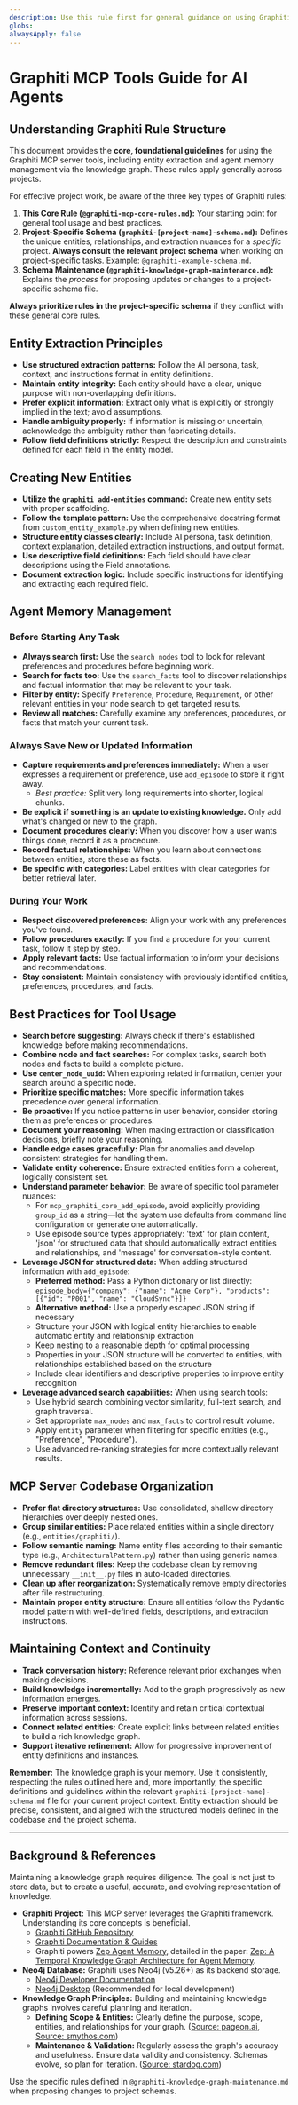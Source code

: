 ```yaml
---
description: Use this rule first for general guidance on using Graphiti MCP server tools (entity extraction, memory). It explains the overall rule structure and links to project-specific schemas and maintenance procedures.
globs: 
alwaysApply: false
---
```


# Graphiti MCP Tools Guide for AI Agents

## Understanding Graphiti Rule Structure

This document provides the **core, foundational guidelines** for using the Graphiti MCP server tools, including entity extraction and agent memory management via the knowledge graph. These rules apply generally across projects.

For effective project work, be aware of the three key types of Graphiti rules:

1.  **This Core Rule (`@graphiti-mcp-core-rules.md`):** Your starting point for general tool usage and best practices.
2.  **Project-Specific Schema (`graphiti-[project-name]-schema.md`):** Defines the unique entities, relationships, and extraction nuances for a *specific* project. **Always consult the relevant project schema** when working on project-specific tasks. Example: `@graphiti-example-schema.md`.
3.  **Schema Maintenance (`@graphiti-knowledge-graph-maintenance.md`):** Explains the *process* for proposing updates or changes to a project-specific schema file.

**Always prioritize rules in the project-specific schema** if they conflict with these general core rules.

## Entity Extraction Principles

- **Use structured extraction patterns:** Follow the AI persona, task, context, and instructions format in entity definitions.
- **Maintain entity integrity:** Each entity should have a clear, unique purpose with non-overlapping definitions.
- **Prefer explicit information:** Extract only what is explicitly or strongly implied in the text; avoid assumptions.
- **Handle ambiguity properly:** If information is missing or uncertain, acknowledge the ambiguity rather than fabricating details.
- **Follow field definitions strictly:** Respect the description and constraints defined for each field in the entity model.

## Creating New Entities

- **Utilize the `graphiti add-entities` command:** Create new entity sets with proper scaffolding.
- **Follow the template pattern:** Use the comprehensive docstring format from `custom_entity_example.py` when defining new entities.
- **Structure entity classes clearly:** Include AI persona, task definition, context explanation, detailed extraction instructions, and output format.
- **Use descriptive field definitions:** Each field should have clear descriptions using the Field annotations.
- **Document extraction logic:** Include specific instructions for identifying and extracting each required field.

## Agent Memory Management

### Before Starting Any Task

- **Always search first:** Use the `search_nodes` tool to look for relevant preferences and procedures before beginning work.
- **Search for facts too:** Use the `search_facts` tool to discover relationships and factual information that may be relevant to your task.
- **Filter by entity:** Specify `Preference`, `Procedure`, `Requirement`, or other relevant entities in your node search to get targeted results.
- **Review all matches:** Carefully examine any preferences, procedures, or facts that match your current task.

### Always Save New or Updated Information

- **Capture requirements and preferences immediately:** When a user expresses a requirement or preference, use `add_episode` to store it right away.
  - _Best practice:_ Split very long requirements into shorter, logical chunks.
- **Be explicit if something is an update to existing knowledge.** Only add what's changed or new to the graph.
- **Document procedures clearly:** When you discover how a user wants things done, record it as a procedure.
- **Record factual relationships:** When you learn about connections between entities, store these as facts.
- **Be specific with categories:** Label entities with clear categories for better retrieval later.

### During Your Work

- **Respect discovered preferences:** Align your work with any preferences you've found.
- **Follow procedures exactly:** If you find a procedure for your current task, follow it step by step.
- **Apply relevant facts:** Use factual information to inform your decisions and recommendations.
- **Stay consistent:** Maintain consistency with previously identified entities, preferences, procedures, and facts.

## Best Practices for Tool Usage

- **Search before suggesting:** Always check if there's established knowledge before making recommendations.
- **Combine node and fact searches:** For complex tasks, search both nodes and facts to build a complete picture.
- **Use `center_node_uuid`:** When exploring related information, center your search around a specific node.
- **Prioritize specific matches:** More specific information takes precedence over general information.
- **Be proactive:** If you notice patterns in user behavior, consider storing them as preferences or procedures.
- **Document your reasoning:** When making extraction or classification decisions, briefly note your reasoning.
- **Handle edge cases gracefully:** Plan for anomalies and develop consistent strategies for handling them.
- **Validate entity coherence:** Ensure extracted entities form a coherent, logically consistent set.
- **Understand parameter behavior:** Be aware of specific tool parameter nuances:
  - For `mcp_graphiti_core_add_episode`, avoid explicitly providing `group_id` as a string—let the system use defaults from command line configuration or generate one automatically.
  - Use episode source types appropriately: 'text' for plain content, 'json' for structured data that should automatically extract entities and relationships, and 'message' for conversation-style content.
- **Leverage JSON for structured data:** When adding structured information with `add_episode`:
  - **Preferred method:** Pass a Python dictionary or list directly: `episode_body={"company": {"name": "Acme Corp"}, "products": [{"id": "P001", "name": "CloudSync"}]}`
  - **Alternative method:** Use a properly escaped JSON string if necessary
  - Structure your JSON with logical entity hierarchies to enable automatic entity and relationship extraction
  - Keep nesting to a reasonable depth for optimal processing
  - Properties in your JSON structure will be converted to entities, with relationships established based on the structure
  - Include clear identifiers and descriptive properties to improve entity recognition
- **Leverage advanced search capabilities:** When using search tools:
  - Use hybrid search combining vector similarity, full-text search, and graph traversal.
  - Set appropriate `max_nodes` and `max_facts` to control result volume.
  - Apply `entity` parameter when filtering for specific entities (e.g., "Preference", "Procedure").
  - Use advanced re-ranking strategies for more contextually relevant results.

## MCP Server Codebase Organization

- **Prefer flat directory structures:** Use consolidated, shallow directory hierarchies over deeply nested ones.
- **Group similar entities:** Place related entities within a single directory (e.g., `entities/graphiti/`).
- **Follow semantic naming:** Name entity files according to their semantic type (e.g., `ArchitecturalPattern.py`) rather than using generic names.
- **Remove redundant files:** Keep the codebase clean by removing unnecessary `__init__.py` files in auto-loaded directories.
- **Clean up after reorganization:** Systematically remove empty directories after file restructuring.
- **Maintain proper entity structure:** Ensure all entities follow the Pydantic model pattern with well-defined fields, descriptions, and extraction instructions.

## Maintaining Context and Continuity

- **Track conversation history:** Reference relevant prior exchanges when making decisions.
- **Build knowledge incrementally:** Add to the graph progressively as new information emerges.
- **Preserve important context:** Identify and retain critical contextual information across sessions.
- **Connect related entities:** Create explicit links between related entities to build a rich knowledge graph.
- **Support iterative refinement:** Allow for progressive improvement of entity definitions and instances.

**Remember:** The knowledge graph is your memory. Use it consistently, respecting the rules outlined here and, more importantly, the specific definitions and guidelines within the relevant `graphiti-[project-name]-schema.md` file for your current project context. Entity extraction should be precise, consistent, and aligned with the structured models defined in the codebase and the project schema.

---

## Background & References

Maintaining a knowledge graph requires diligence. The goal is not just to store data, but to create a useful, accurate, and evolving representation of knowledge.

*   **Graphiti Project:** This MCP server leverages the Graphiti framework. Understanding its core concepts is beneficial.
    *   [Graphiti GitHub Repository](mdc:https:/github.com/getzep/Graphiti)
    *   [Graphiti Documentation & Guides](mdc:https:/help.getzep.com/graphiti)
    *   Graphiti powers [Zep Agent Memory](mdc:https:/www.getzep.com), detailed in the paper: [Zep: A Temporal Knowledge Graph Architecture for Agent Memory](mdc:https:/arxiv.org/abs/2501.13956).
*   **Neo4j Database:** Graphiti uses Neo4j (v5.26+) as its backend storage.
    *   [Neo4j Developer Documentation](mdc:https:/neo4j.com/docs/getting-started/current)
    *   [Neo4j Desktop](mdc:https:/neo4j.com/download) (Recommended for local development)
*   **Knowledge Graph Principles:** Building and maintaining knowledge graphs involves careful planning and iteration.
    *   **Defining Scope & Entities:** Clearly define the purpose, scope, entities, and relationships for your graph. ([Source: pageon.ai](mdc:https:/www.pageon.ai/blog/how-to-build-a-knowledge-graph), [Source: smythos.com](mdc:https:/smythos.com/ai-agents/ai-tutorials/knowledge-graph-tutorial))
    *   **Maintenance & Validation:** Regularly assess the graph's accuracy and usefulness. Ensure data validity and consistency. Schemas evolve, so plan for iteration. ([Source: stardog.com](mdc:https:/www.stardog.com/building-a-knowledge-graph))

Use the specific rules defined in `@graphiti-knowledge-graph-maintenance.md` when proposing changes to project schemas.
